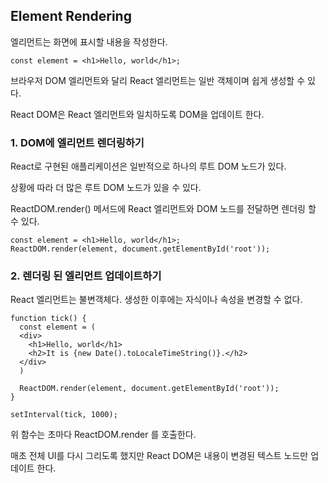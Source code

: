 ## Element Rendering



엘리먼트는 화면에 표시할 내용을 작성한다.

```react
const element = <h1>Hello, world</h1>;
```

브라우저 DOM 엘리먼트와 달리 React 엘리먼트는 일반 객체이며 쉽게 생성할 수 있다.

React DOM은 React 엘리먼트와 일치하도록 DOM을 업데이트 한다.



### 1. DOM에 엘리먼트 렌더링하기

React로 구현된 애플리케이션은 일반적으로 하나의 루트 DOM 노드가 있다.

상황에 따라 더 많은 루트 DOM 노드가 있을 수 있다.

ReactDOM.render() 메서드에 React 엘리먼트와 DOM 노드를 전달하면 렌더링 할 수 있다.

```react
const element = <h1>Hello, world</h1>;
ReactDOM.render(element, document.getElementById('root'));
```



### 2. 렌더링 된 엘리먼트 업데이트하기

React 엘리먼트는 불변객체다. 생성한 이후에는 자식이나 속성을 변경할 수 없다.

```react
function tick() {
  const element = (
  <div>
  	<h1>Hello, world</h1>
    <h2>It is {new Date().toLocaleTimeString()}.</h2>
  </div>
  )
  
  ReactDOM.render(element, document.getElementById('root'));
}

setInterval(tick, 1000);
```

위 함수는 초마다 ReactDOM.render 를 호출한다.

매초 전체 UI를 다시 그리도록 했지만 React DOM은 내용이 변경된 텍스트 노드만 업데이트 한다.
